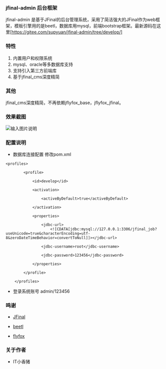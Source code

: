 ### jfinal-admin 后台框架 
jfinal-admin 是基于JFinal的后台管理系统，采用了简洁强大的JFinal作为web框架，模板引擎用的是beetl，数据库用mysql，前端bootstrap框架。最新源码在这里[https://gitee.com/supyuan/jfinal-admin/tree/develop/]

### 特性
1. 内置用户和权限系统
2. mysql、oracle等多数据库支持
3. 支持引入第三方前端库
4. 基于jfinal_cms深度精简

### 其他
jfinal_cms深度精简，不再依赖jflyfox_base，jflyfox_jfinal。

### 效果截图
![输入图片说明](http://static.oschina.net/uploads/img/201601/28091447_rQtD.gif "在这里输入图片标题")
### 配置说明
- 数据库连接配置 修改pom.xml
```
<profiles>

        <profile>

            <id>develop</id>

            <activation>

                <activeByDefault>true</activeByDefault>

            </activation>

            <properties>

                <jdbc-url>
                    <![CDATA[jdbc:mysql://127.0.0.1:3306/jfinal_job?useUnicode=true&characterEncoding=utf-8&zeroDateTimeBehavior=convertToNull]]></jdbc-url>

                <jdbc-username>root</jdbc-username>

                <jdbc-password>123456</jdbc-password>

            </properties>

        </profile>

    </profiles>
```
- 登录系统账号 admin/123456

### 鸣谢
- [JFinal](http://www.oschina.net/p/jfinal)

- [beetl](http://ibeetl.com/)

- [flyfox](http://git.oschina.net/flyfox)

### 关于作者
- IT小香猪



    

